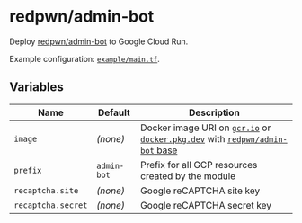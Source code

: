 # redpwn/admin-bot

Deploy [redpwn/admin-bot](https://github.com/redpwn/admin-bot) to Google Cloud Run.

Example configuration: [`example/main.tf`](https://github.com/redpwn/admin-bot/blob/master/example/main.tf).

## Variables

Name|Default|Description
--|--|--
`image`|*(none)*|Docker image URI on [`gcr.io`](https://cloud.google.com/container-registry) or [`docker.pkg.dev`](https://cloud.google.com/artifact-registry) with [`redpwn/admin-bot` base](https://github.com/redpwn/admin-bot)
`prefix`|`admin-bot`|Prefix for all GCP resources created by the module
`recaptcha.site`|*(none)*|Google reCAPTCHA site key
`recaptcha.secret`|*(none)*|Google reCAPTCHA secret key
